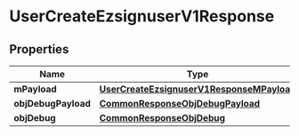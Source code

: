 

# UserCreateEzsignuserV1Response

## Properties

Name | Type | Description | Notes
------------ | ------------- | ------------- | -------------
**mPayload** | [**UserCreateEzsignuserV1ResponseMPayload**](UserCreateEzsignuserV1ResponseMPayload.md) |  | 
**objDebugPayload** | [**CommonResponseObjDebugPayload**](CommonResponseObjDebugPayload.md) |  |  [optional]
**objDebug** | [**CommonResponseObjDebug**](CommonResponseObjDebug.md) |  |  [optional]





